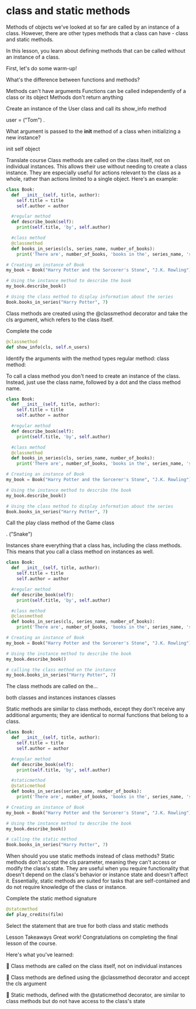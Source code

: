 # class and static methods

Methods of objects we've looked at so far are called by an instance of a class. However, there are other types methods that a class can have - class and static methods.

 

In this lesson, you learn about defining methods that can be called without an instance of a class.

First, let's do some warm-up!

What's the difference between functions and methods?

Methods can't have arguments
Functions can be called independently of a class or its object
Methods don't return anything

Create an instance of the User class and call its show_info method

user =
("Tom")
.

What argument is passed to the __init__ method of a class when initializing a new instance?

init
self
object


Translate course
Class methods are called on the class itself, not on individual instances. This allows their use without needing to create a class instance. They are especially useful for actions relevant to the class as a whole, rather than actions limited to a single object. Here's an example:

```py
class Book:
  def __init__(self, title, author):
    self.title = title
    self.author = author

  #regular method
  def describe_book(self):
    print(self.title, 'by', self.author)

  #class method
  @classmethod
  def books_in_series(cls, series_name, number_of_books):
    print('There are', number_of_books, 'books in the', series_name, 'series')

# Creating an instance of Book
my_book = Book("Harry Potter and the Sorcerer's Stone", "J.K. Rowling")

# Using the instance method to describe the book
my_book.describe_book()

# Using the class method to display information about the series
Book.books_in_series("Harry Potter", 7)

```

Class methods are created using the @classmethod decorator and take the cls argument, which refers to the class itself.

Complete the code

```py
@classmethod
def show_info(cls, self.n_users)
```

Identify the arguments with the method types
regular method:
class method:

To call a class method you don't need to create an instance of the class. Instead, just use the class name, followed by a dot and the class method name.

```py
class Book:
  def __init__(self, title, author):
    self.title = title
    self.author = author

  #regular method
  def describe_book(self):
    print(self.title, 'by', self.author)

  #class method
  @classmethod
  def books_in_series(cls, series_name, number_of_books):
    print('There are', number_of_books, 'books in the', series_name, 'series')

# Creating an instance of Book
my_book = Book("Harry Potter and the Sorcerer's Stone", "J.K. Rowling")

# Using the instance method to describe the book
my_book.describe_book()

# Using the class method to display information about the series
Book.books_in_series("Harry Potter", 7)
```

Call the play class method of the Game class

. ("Snake")

Instances share everything that a class has, including the class methods. This means that you call a class method on instances as well.

```py
class Book:
  def __init__(self, title, author):
    self.title = title
    self.author = author

  #regular method
  def describe_book(self):
    print(self.title, 'by', self.author)

  #class method
  @classmethod
  def books_in_series(cls, series_name, number_of_books):
    print('There are', number_of_books, 'books in the', series_name, 'series')

# Creating an instance of Book
my_book = Book("Harry Potter and the Sorcerer's Stone", "J.K. Rowling")

# Using the instance method to describe the book
my_book.describe_book()

# calling the class method on the instance
my_book.books_in_series("Harry Potter", 7)
```

The class methods are called on the…

both classes and instances
instances
classes

Static methods are similar to class methods, except they don't receive any additional arguments; they are identical to normal functions that belong to a class.

```py
class Book:
  def __init__(self, title, author):
    self.title = title
    self.author = author

  #regular method
  def describe_book(self):
    print(self.title, 'by', self.author)

  #staticmethod
  @staticmethod
  def books_in_series(series_name, number_of_books):
    print('There are', number_of_books, 'books in the', series_name, 'series')

# Creating an instance of Book
my_book = Book("Harry Potter and the Sorcerer's Stone", "J.K. Rowling")

# Using the instance method to describe the book
my_book.describe_book()

# calling the static method
Book.books_in_series("Harry Potter", 7)
```

When should you use static methods instead of class methods? Static methods don't accept the cls parameter, meaning they can't access or modify the class's state. They are useful when you require functionality that doesn't depend on the class's behavior or instance state and doesn't affect it. Essentially, static methods are suited for tasks that are self-contained and do not require knowledge of the class or instance.

Complete the static method signature

```py
@statcmethod
def play_credits(film)
```

Select the statement that are true for both class and static methods

Lesson Takeaways
Great work! Congratulations on completing the final lesson of the course.

Here's what you've learned:

 

🌟 Class methods are called on the class itself, not on individual instances

🌟 Class methods are defined using the @classmethod decorator and accept the cls argument

🌟 Static methods, defined with the @staticmethod decorator, are similar to class methods but do not have access to the class's state